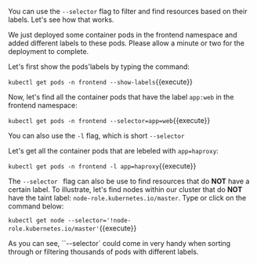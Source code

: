 You can use the `--selector` flag to filter and find resources based on their labels. Let's see how that works.

We just deployed some container pods in the frontend namespace and added different labels to these pods. Please allow a minute or two for the deployment to complete.

Let's first show the pods'labels by typing the command:

`kubectl get pods -n frontend --show-labels`{{execute}}
 
Now, let's  find all the container pods that have the label `app:web` in the frontend namespace:
   
`kubectl get pods -n frontend --selector=app=web`{{execute}} 

You can also use the `-l` flag, which is short `--selector`

Let's get all the container pods that are lebeled with `app=haproxy`:

`kubectl get pods -n frontend -l app=haproxy`{{execute}}
   

The `--selector ` flag can also be use to find resources that do **NOT** have a certain label. To illustrate, let's find nodes within our cluster that do **NOT** have the taint label: `node-role.kubernetes.io/master`. Type or click on the command below:
   
`kubectl get node --selector='!node-role.kubernetes.io/master'`{{execute}}


As you can see, ``--selector` could come in very handy when sorting through or filtering thousands of pods with different labels.

